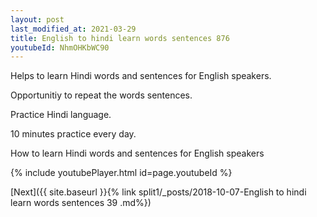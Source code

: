 ```yaml
---
layout: post
last_modified_at: 2021-03-29
title: English to hindi learn words sentences 876 
youtubeId: NhmOHKbWC90
---
```

 
 
Helps to learn Hindi words and sentences for English speakers.

Opportunitiy to repeat the words sentences. 

Practice Hindi language. 
 
10 minutes practice every day. 
 
How to learn Hindi words and sentences for English speakers 
 
{% include youtubePlayer.html id=page.youtubeId %}
 
 
[Next]({{ site.baseurl }}{% link  split1/_posts/2018-10-07-English to hindi learn words sentences 39 .md%})
 
